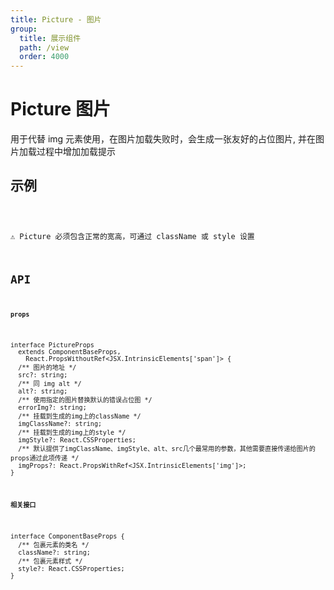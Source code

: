 ```yaml
---
title: Picture - 图片
group:
  title: 展示组件
  path: /view
  order: 4000
---
```


# Picture 图片

用于代替 img 元素使用，在图片加载失败时，会生成一张友好的占位图片, 并在图片加载过程中增加加载提示

## 示例

<code src="./demo.tsx" />

⚠ Picture 必须包含正常的宽高，可通过 className 或 style 设置

## API

**`props`**

```tsx | pure
interface PictureProps
  extends ComponentBaseProps,
    React.PropsWithoutRef<JSX.IntrinsicElements['span']> {
  /** 图片的地址 */
  src?: string;
  /** 同 img alt */
  alt?: string;
  /** 使用指定的图片替换默认的错误占位图 */
  errorImg?: string;
  /** 挂载到生成的img上的className */
  imgClassName?: string;
  /** 挂载到生成的img上的style */
  imgStyle?: React.CSSProperties;
  /** 默认提供了imgClassName、imgStyle、alt、src几个最常用的参数，其他需要直接传递给图片的props通过此项传递 */
  imgProps?: React.PropsWithRef<JSX.IntrinsicElements['img']>;
}
```

**`相关接口`**

```tsx | pure
interface ComponentBaseProps {
  /** 包裹元素的类名 */
  className?: string;
  /** 包裹元素样式 */
  style?: React.CSSProperties;
}
```
